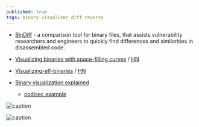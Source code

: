 ```yaml
---
published: true
tags: binary visualizer diff reverse
---
```

- [BinDiff](https://www.zynamics.com/bindiff.html) - a comparison tool for binary files, that assists vulnerability researchers and engineers to quickly find differences and similarities in disassembled code.

- [Visualizing binaries with space-filling curves](https://corte.si/posts/visualisation/binvis/index.html) / [HN](https://news.ycombinator.com/item?id=14544191)
- [Visualizing-elf-binaries](https://reverseengineering.stackexchange.com/questions/6003/visualizing-elf-binaries) / [HN](https://news.ycombinator.com/item?id=15164166)

- [Binary visualization explained](https://codisec.com/binary-visualization-explained/)
	- [codisec example](https://codisec.com/binary-data-visualization/)

![caption](https://corte.si/posts/visualisation/binvis/hilbert-hilbert.png) <!-- .element height="50%" width="50% ustify-content="left" -->

![caption](https://codisec.com/wp-content/uploads/2017/01/txt_layered.png) <!-- .element height="50%" width="50% ustify-content="left" -->
